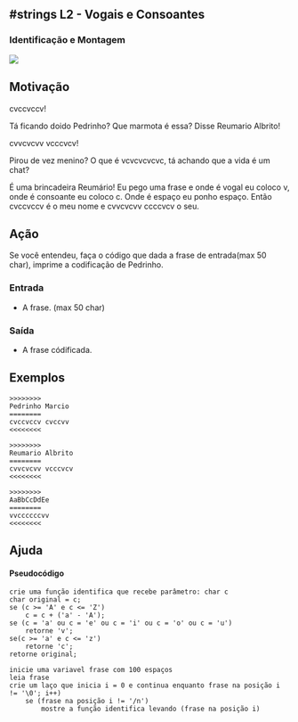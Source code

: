 ## #strings L2 - Vogais e Consoantes
### Identificação e Montagem

![](__capa.jpg)

## Motivação

cvccvccv!

Tá ficando doido Pedrinho? Que marmota é essa? Disse Reumario Albrito!

cvvcvcvv vcccvcv!

Pirou de vez menino? O que é vcvcvcvcvc, tá achando que a vida é um chat?

É uma brincadeira Reumário! Eu pego uma frase e onde é vogal eu coloco v, onde é consoante eu coloco c. Onde é espaço eu ponho espaço. Então cvccvccv é o meu nome e cvvcvcvv ccccvcv o seu.

## Ação

Se você entendeu, faça o código que dada a frase de entrada(max 50 char), imprime a codificação de Pedrinho.

### Entrada

*   A frase. (max 50 char)

### Saída

*   A frase códificada.

## Exemplos

```
>>>>>>>>
Pedrinho Marcio
========
cvccvccv cvccvv
<<<<<<<<

>>>>>>>>
Reumario Albrito
========
cvvcvcvv vcccvcv
<<<<<<<<

>>>>>>>>
AaBbCcDdEe
========
vvccccccvv
<<<<<<<<
```
## Ajuda
#### Pseudocódigo
```
crie uma função identifica que recebe parâmetro: char c
char original = c;
se (c >= 'A' e c <= 'Z')
    c = c + ('a' - 'A');
se (c = 'a' ou c = 'e' ou c = 'i' ou c = 'o' ou c = 'u')
    retorne 'v';
se(c >= 'a' e c <= 'z')
    retorne 'c';
retorne original;

inicie uma variavel frase com 100 espaços
leia frase
crie um laço que inicia i = 0 e continua enquanto frase na posição i != '\0'; i++)
    se (frase na posição i != '/n')
        mostre a função identifica levando (frase na posição i)
```
#
